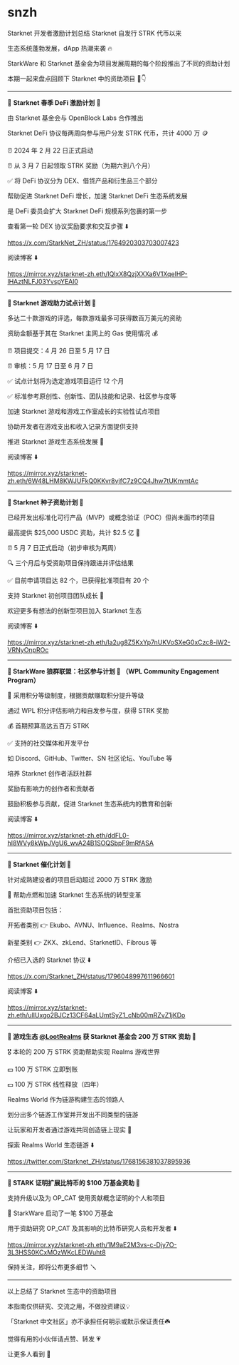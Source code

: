 # snzh
Starknet 开发者激励计划总结
Starknet 自发行 STRK 代币以来

生态系统蓬勃发展，dApp 热潮来袭 🔥

StarkWare 和 Starknet 基金会为项目发展周期的每个阶段推出了不同的资助计划

本期一起来盘点回顾下 Starknet 中的资助项目 🧵👇 

---

🌟 **Starknet 春季 DeFi 激励计划** 🌟 


由 Starknet 基金会与 OpenBlock Labs 合作推出 

Starknet DeFi 协议每两周向参与用户分发 STRK 代币，共计 4000 万 🪙 

⏰ 2024 年 2 月 22 日正式启动

⏰ 从 3 月 7 日起领取 STRK 奖励（为期六到八个月）

✅ 将 DeFi 协议分为 DEX、借贷产品和衍生品三个部分

帮助促进 Starknet DeFi 增长，加速 Starknet DeFi 生态系统发展

是 DeFi 委员会扩大 Starknet DeFi 规模系列包裹的第一步

查看第一轮 DEX 协议奖励要求和交互步骤 ⬇️ 

https://x.com/StarkNet_ZH/status/1764920303703007423

阅读博客 ⬇️ 

https://mirror.xyz/starknet-zh.eth/IQlxX8QzjXXXa6V1XqeIHP-lHAztNLFJ03YvspYEAl0

---

**🌟 Starknet 游戏助力试点计划 🌟** 


多达二十款游戏的评选，每款游戏最多可获得数百万美元的资助

资助金额基于其在 Starknet 主网上的 Gas 使用情况 💰 

⏰ 项目提交：4 月 26 日至 5 月 17 日

⏰ 审核：5 月 17 日至 6 月 7 日

✅ 试点计划将为选定游戏项目运行 12 个月

✅ 标准参考原创性、创新性、团队技能和记录、社区参与度等

加速 Starknet 游戏和游戏工作室成长的实验性试点项目

协助开发者在游戏支出和收入记录方面提供支持

推进 Starknet 游戏生态系统发展 👾 

阅读博客 ⬇️ 

https://mirror.xyz/starknet-zh.eth/6W48LHM8KWJUFkQ0KKvr8vjfC7z9CQ4Jhw7tUKmmtAc

---

**🌟 Starknet 种子资助计划 🌟** 

已经开发出标准化可行产品（MVP）或概念验证（POC）但尚未面市的项目

最高提供 $25,000 USDC 资助，共计 $2.5 亿 🤑 

⏰ 5 月 7 日正式启动（初步审核为两周）

🔍 三个月后与受资助项目保持跟进并评估结果

✅ 目前申请项目达 82 个，已获得批准项目有 20 个

支持 Starknet 初创项目团队成长 🌟 

欢迎更多有想法的创新型项目加入 Starknet 生态

阅读博客 ⬇️ 

https://mirror.xyz/starknet-zh.eth/Ia2ug8Z5KxYp7nUKVoSXeG0xCzc8-iW2-VRNyOnpROc

---

**🌟 StarkWare 狼群联盟：社区参与计划 🌟 （WPL Community Engagement Program）**

📝 采用积分等级制度，根据贡献赚取积分提升等级

通过 WPL 积分评估影响力和自发参与度，获得 STRK 奖励 

💰 首期预算高达五百万 STRK

✅ 支持的社交媒体和开发平台

如 Discord、GitHub、Twitter、SN 社区论坛、YouTube 等

培养 Starknet 创作者活跃社群

奖励有影响力的创作者和贡献者

鼓励积极参与贡献，促进 Starknet 生态系统内的教育和创新

阅读博客 ⬇️ 

https://mirror.xyz/starknet-zh.eth/ddFL0-hI8WVy8kWpJVgU6_wvA24B1SOQSbpF9mRfASA

---

**🌟 Starknet 催化计划 🌟** 

针对成熟建设者的项目启动超过 2000 万 STRK 激励

🚀 帮助点燃和加速 Starknet 生态系统的转型变革

首批资助项目包括：

开拓者类别 👉 Ekubo、AVNU、Influence、Realms、Nostra 

新星类别 👉 ZKX、zkLend、StarknetID、Fibrous 等

介绍已入选的 Starknet 协议 ⬇️ 

https://x.com/Starknet_ZH/status/1796048997611966601

阅读博客 ⬇️ 

https://mirror.xyz/starknet-zh.eth/ulIUxgo2BJCz13CF64aLUmtSyZ1_cNb00mRZvZ1jKDo

---

**🌟 游戏生态 [@LootRealms](https://x.com/LootRealms) 获 Starknet 基金会 200 万 STRK 资助 🌟** 

🎖️ 本轮的 200 万 STRK 资助帮助实现 Realms 游戏世界

💵 100 万 STRK 立即到账

💵 100 万 STRK 线性释放（四年）

Realms World 作为链游构建生态的领路人

划分出多个链游工作室并开发出不同类型的链游

让玩家和开发者通过游戏共同创造链上现实 👾 

探索 Realms World 生态链游 ⬇️ 

https://twitter.com/Starknet_ZH/status/1768156381037895936

---

**🌟 STARK 证明扩展比特币的 $100 万基金资助 🌟** 

支持升级以及为 OP_CAT 使用贡献概念证明的个人和项目

💬 StarkWare 启动了一笔 $100 万基金

用于资助研究 OP_CAT 及其影响的比特币研究人员和开发者 ⬇️ 

https://mirror.xyz/starknet-zh.eth/1M9aE2M3vs-c-Djy7O-3L3HSS0KCxMOzWKcLEDWuht8

保持关注，即将公布更多细节 🪛 

---

以上总结了 Starknet 生态中的资助项目

本指南仅供研究、交流之用，不做投资建议💡

「Starknet 中文社区」亦不承担任何明示或默示保证责任☘️

觉得有用的小伙伴请点赞、转发 💗 

让更多人看到 🙌

